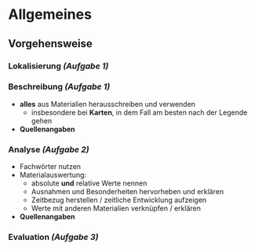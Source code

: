 # Allgemeines

## Vorgehensweise

### Lokalisierung *(Aufgabe 1)*

### Beschreibung *(Aufgabe 1)*

- **alles** aus Materialien herausschreiben und verwenden
	- insbesondere bei **Karten**, in dem Fall am besten nach der Legende gehen
- **Quellenangaben**

### Analyse *(Aufgabe 2)*

- Fachwörter nutzen
- Materialauswertung:
	- absolute **und** relative Werte nennen
	- Ausnahmen und Besonderheiten hervorheben und erklären
	- Zeitbezug herstellen / zeitliche Entwicklung aufzeigen
	- Werte mit anderen Materialien verknüpfen / erklären
- **Quellenangaben**

### Evaluation *(Aufgabe 3)*
<!--stackedit_data:
eyJoaXN0b3J5IjpbLTI5MzIwNzk4NiwtMjg1Mjk0MzExLC04Mj
QzMDYyNDFdfQ==
-->